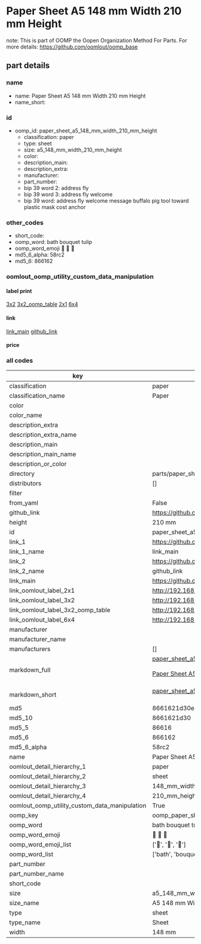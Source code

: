 # Paper Sheet A5 148 mm Width 210 mm Height  

note: This is part of OOMP the Oopen Organization Method For Parts. For more details: https://github.com/oomlout/oomp_base

##  part details





### name
* name: Paper Sheet A5 148 mm Width 210 mm Height
* name_short: 
### id
* oomp_id: paper_sheet_a5_148_mm_width_210_mm_height
  * classification: paper
  * type: sheet
  * size: a5_148_mm_width_210_mm_height
  * color: 
  * description_main: 
  * description_extra: 
  * manufacturer: 
  * part_number: 
  * bip 39 word 2: address fly
  * bip 39 word 3: address fly welcome
  * bip 39 word: address fly welcome message buffalo pig tool toward plastic mask cost anchor

### other_codes
* short_code: 
* oomp_word: bath bouquet tulip
* oomp_word_emoji :bath: :bouquet: :tulip:
* md5_6_alpha: 58rc2
* md5_6: 866162






### oomlout_oomp_utility_custom_data_manipulation
#### label print
[3x2](http://192.168.1.245:1112/?label=oomp%2058rc2)
[3x2_oomp_table](http://192.168.1.107:1112/?label=oomp%2058rc2)
[2x1](http://192.168.1.242:1112/?label=oomp%2058rc2)
[6x4](http://192.168.1.55:1112/?label=oomp%2058rc2)    

#### link

[link_main](https://github.com/oomlout/oomlout_oomp_current_version_messy/tree/main/parts/paper_sheet_a5_148_mm_width_210_mm_height) [github_link](https://github.com/oomlout/oomlout_oomp_part_src/tree/main/parts/paper_sheet_a5_148_mm_width_210_mm_height)                             

#### price







### all codes 
| key | value |  
| --- | --- |  
| classification | paper |  
| classification_name | Paper |  
| color |  |  
| color_name |  |  
| description_extra |  |  
| description_extra_name |  |  
| description_main |  |  
| description_main_name |  |  
| description_or_color |   |  
| directory | parts/paper_sheet_a5_148_mm_width_210_mm_height |  
| distributors | [] |  
| filter |  |  
| from_yaml | False |  
| github_link | https://github.com/oomlout/oomlout_oomp_part_src/tree/main/parts/paper_sheet_a5_148_mm_width_210_mm_height |  
| height | 210 mm |  
| id | paper_sheet_a5_148_mm_width_210_mm_height |  
| link_1 | https://github.com/oomlout/oomlout_oomp_current_version_messy/tree/main/parts/paper_sheet_a5_148_mm_width_210_mm_height |  
| link_1_name | link_main |  
| link_2 | https://github.com/oomlout/oomlout_oomp_part_src/tree/main/parts/paper_sheet_a5_148_mm_width_210_mm_height |  
| link_2_name | github_link |  
| link_main | https://github.com/oomlout/oomlout_oomp_current_version_messy/tree/main/parts/paper_sheet_a5_148_mm_width_210_mm_height |  
| link_oomlout_label_2x1 | http://192.168.1.242:1112/?label=oomp%2058rc2 |  
| link_oomlout_label_3x2 | http://192.168.1.245:1112/?label=oomp%2058rc2 |  
| link_oomlout_label_3x2_oomp_table | http://192.168.1.107:1112/?label=oomp%2058rc2 |  
| link_oomlout_label_6x4 | http://192.168.1.55:1112/?label=oomp%2058rc2 |  
| manufacturer |  |  
| manufacturer_name |  |  
| manufacturers | [] |  
| markdown_full | [paper_sheet_a5_148_mm_width_210_mm_height](https://github.com/oomlout/oomlout_oomp_current_version_messy/tree/main/parts/paper_sheet_a5_148_mm_width_210_mm_height)<br>[](https://github.com/oomlout/oomlout_oomp_current_version_messy/tree/main/parts/paper_sheet_a5_148_mm_width_210_mm_height)<br>[Paper Sheet A5 148 Mm Width 210 Mm Height](https://github.com/oomlout/oomlout_oomp_current_version_messy/tree/main/parts/paper_sheet_a5_148_mm_width_210_mm_height)<br><br> |  
| markdown_short | [paper_sheet_a5_148_mm_width_210_mm_height](https://github.com/oomlout/oomlout_oomp_current_version_messy/tree/main/parts/paper_sheet_a5_148_mm_width_210_mm_height)<br><br> |  
| md5 | 8661621d30e61c96920ed8bff296781b |  
| md5_10 | 8661621d30 |  
| md5_5 | 86616 |  
| md5_6 | 866162 |  
| md5_6_alpha | 58rc2 |  
| name | Paper Sheet A5 148 mm Width 210 mm Height |  
| oomlout_detail_hierarchy_1 | paper |  
| oomlout_detail_hierarchy_2 | sheet |  
| oomlout_detail_hierarchy_3 | 148_mm_width |  
| oomlout_detail_hierarchy_4 | 210_mm_height |  
| oomlout_oomp_utility_custom_data_manipulation | True |  
| oomp_key | oomp_paper_sheet_a5_148_mm_width_210_mm_height |  
| oomp_word | bath bouquet tulip |  
| oomp_word_emoji | :bath: :bouquet: :tulip: |  
| oomp_word_emoji_list | [':bath:', ':bouquet:', ':tulip:'] |  
| oomp_word_list | ['bath', 'bouquet', 'tulip'] |  
| part_number |  |  
| part_number_name |  |  
| short_code |  |  
| size | a5_148_mm_width_210_mm_height |  
| size_name | A5 148 mm Width 210 mm Height |  
| type | sheet |  
| type_name | Sheet |  
| width | 148 mm |  
